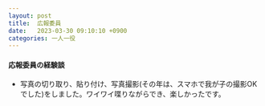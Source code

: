 ```yaml
---
layout: post
title:  広報委員
date:   2023-03-30 09:10:10 +0900
categories: 一人一役
---
```

#### 応報委員の経験談

- 写真の切り取り、貼り付け、写真撮影(その年は、スマホで我が子の撮影OKでした)をしました。ワイワイ喋りながらでき、楽しかったです。

